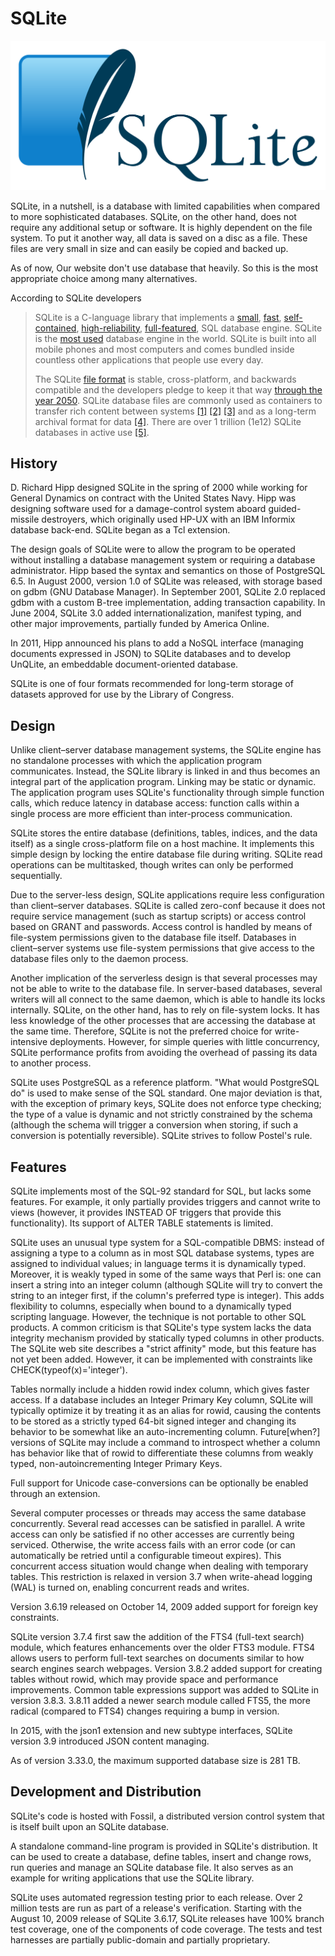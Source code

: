 # SQLite

![sqlite](../../../images/sqlite.png)

SQLite, in a nutshell, is a database with limited capabilities when compared to more sophisticated databases. SQLite, on the other hand, does not require any additional setup or software. It is highly dependent on the file system. To put it another way, all data is saved on a disc as a file. These files are very small in size and can easily be copied and backed up.

As of now, Our website don't use database that heavily. So this is the most appropriate choice among many alternatives.

According to SQLite developers

> SQLite is a C-language library that implements a [small](https://www.sqlite.org/footprint.html), [fast](https://www.sqlite.org/fasterthanfs.html), [self-contained](https://www.sqlite.org/selfcontained.html), [high-reliability](https://www.sqlite.org/hirely.html), [full-featured](https://www.sqlite.org/fullsql.html), SQL database engine. SQLite is the [most used](https://www.sqlite.org/mostdeployed.html) database engine in the world. SQLite is built into all mobile phones and most computers and comes bundled inside countless other applications that people use every day.
>
> The SQLite [file format](https://www.sqlite.org/fileformat2.html) is stable, cross-platform, and backwards compatible and the developers pledge to keep it that way [through the year 2050](https://www.sqlite.org/lts.html). SQLite database files are commonly used as containers to transfer rich content between systems [[1]](https://www.sqlite.org/aff_short.html) [[2]](https://www.sqlite.org/sqlar.html) [[3]](https://www.sqlite.org/appfileformat.html) and as a long-term archival format for data [[4]](https://www.sqlite.org/locrsf.html). There are over 1 trillion (1e12) SQLite databases in active use [[5]](https://www.sqlite.org/mostdeployed.html).

## History

D. Richard Hipp designed SQLite in the spring of 2000 while working for General Dynamics on contract with the United States Navy. Hipp was designing software used for a damage-control system aboard guided-missile destroyers, which originally used HP-UX with an IBM Informix database back-end. SQLite began as a Tcl extension.

The design goals of SQLite were to allow the program to be operated without installing a database management system or requiring a database administrator. Hipp based the syntax and semantics on those of PostgreSQL 6.5. In August 2000, version 1.0 of SQLite was released, with storage based on gdbm (GNU Database Manager). In September 2001, SQLite 2.0 replaced gdbm with a custom B-tree implementation, adding transaction capability. In June 2004, SQLite 3.0 added internationalization, manifest typing, and other major improvements, partially funded by America Online.

In 2011, Hipp announced his plans to add a NoSQL interface (managing documents expressed in JSON) to SQLite databases and to develop UnQLite, an embeddable document-oriented database.

SQLite is one of four formats recommended for long-term storage of datasets approved for use by the Library of Congress.

## Design

Unlike client–server database management systems, the SQLite engine has no standalone processes with which the application program communicates. Instead, the SQLite library is linked in and thus becomes an integral part of the application program. Linking may be static or dynamic. The application program uses SQLite's functionality through simple function calls, which reduce latency in database access: function calls within a single process are more efficient than inter-process communication.

SQLite stores the entire database (definitions, tables, indices, and the data itself) as a single cross-platform file on a host machine. It implements this simple design by locking the entire database file during writing. SQLite read operations can be multitasked, though writes can only be performed sequentially.

Due to the server-less design, SQLite applications require less configuration than client–server databases. SQLite is called zero-conf because it does not require service management (such as startup scripts) or access control based on GRANT and passwords. Access control is handled by means of file-system permissions given to the database file itself. Databases in client–server systems use file-system permissions that give access to the database files only to the daemon process.

Another implication of the serverless design is that several processes may not be able to write to the database file. In server-based databases, several writers will all connect to the same daemon, which is able to handle its locks internally. SQLite, on the other hand, has to rely on file-system locks. It has less knowledge of the other processes that are accessing the database at the same time. Therefore, SQLite is not the preferred choice for write-intensive deployments. However, for simple queries with little concurrency, SQLite performance profits from avoiding the overhead of passing its data to another process.

SQLite uses PostgreSQL as a reference platform. "What would PostgreSQL do" is used to make sense of the SQL standard. One major deviation is that, with the exception of primary keys, SQLite does not enforce type checking; the type of a value is dynamic and not strictly constrained by the schema (although the schema will trigger a conversion when storing, if such a conversion is potentially reversible). SQLite strives to follow Postel's rule.

## Features

SQLite implements most of the SQL-92 standard for SQL, but lacks some features. For example, it only partially provides triggers and cannot write to views (however, it provides INSTEAD OF triggers that provide this functionality). Its support of ALTER TABLE statements is limited.

SQLite uses an unusual type system for a SQL-compatible DBMS: instead of assigning a type to a column as in most SQL database systems, types are assigned to individual values; in language terms it is dynamically typed. Moreover, it is weakly typed in some of the same ways that Perl is: one can insert a string into an integer column (although SQLite will try to convert the string to an integer first, if the column's preferred type is integer). This adds flexibility to columns, especially when bound to a dynamically typed scripting language. However, the technique is not portable to other SQL products. A common criticism is that SQLite's type system lacks the data integrity mechanism provided by statically typed columns in other products. The SQLite web site describes a "strict affinity" mode, but this feature has not yet been added. However, it can be implemented with constraints like CHECK(typeof(x)='integer').

Tables normally include a hidden rowid index column, which gives faster access. If a database includes an Integer Primary Key column, SQLite will typically optimize it by treating it as an alias for rowid, causing the contents to be stored as a strictly typed 64-bit signed integer and changing its behavior to be somewhat like an auto-incrementing column. Future[when?] versions of SQLite may include a command to introspect whether a column has behavior like that of rowid to differentiate these columns from weakly typed, non-autoincrementing Integer Primary Keys.

Full support for Unicode case-conversions can be optionally be enabled through an extension.

Several computer processes or threads may access the same database concurrently. Several read accesses can be satisfied in parallel. A write access can only be satisfied if no other accesses are currently being serviced. Otherwise, the write access fails with an error code (or can automatically be retried until a configurable timeout expires). This concurrent access situation would change when dealing with temporary tables. This restriction is relaxed in version 3.7 when write-ahead logging (WAL) is turned on, enabling concurrent reads and writes.

Version 3.6.19 released on October 14, 2009 added support for foreign key constraints.

SQLite version 3.7.4 first saw the addition of the FTS4 (full-text search) module, which features enhancements over the older FTS3 module. FTS4 allows users to perform full-text searches on documents similar to how search engines search webpages. Version 3.8.2 added support for creating tables without rowid, which may provide space and performance improvements. Common table expressions support was added to SQLite in version 3.8.3. 3.8.11 added a newer search module called FTS5, the more radical (compared to FTS4) changes requiring a bump in version.

In 2015, with the json1 extension and new subtype interfaces, SQLite version 3.9 introduced JSON content managing.

As of version 3.33.0, the maximum supported database size is 281 TB.

## Development and Distribution

SQLite's code is hosted with Fossil, a distributed version control system that is itself built upon an SQLite database.

A standalone command-line program is provided in SQLite's distribution. It can be used to create a database, define tables, insert and change rows, run queries and manage an SQLite database file. It also serves as an example for writing applications that use the SQLite library.

SQLite uses automated regression testing prior to each release. Over 2 million tests are run as part of a release's verification. Starting with the August 10, 2009 release of SQLite 3.6.17, SQLite releases have 100% branch test coverage, one of the components of code coverage. The tests and test harnesses are partially public-domain and partially proprietary.


